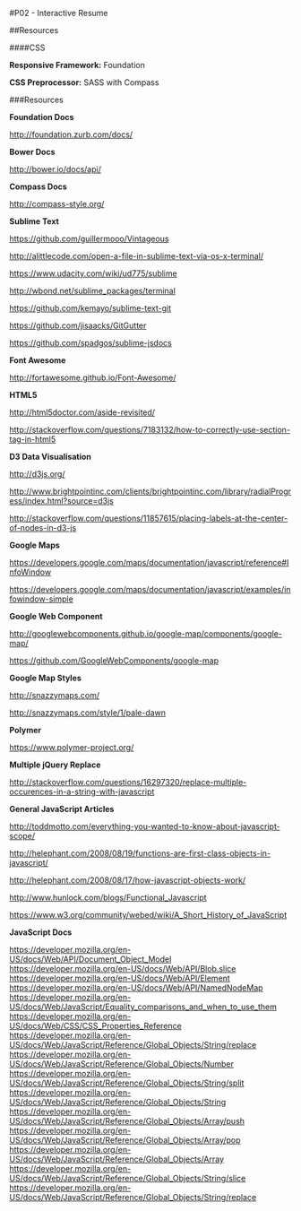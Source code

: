 #P02 - Interactive Resume

##Resources

####CSS

**Responsive Framework:** Foundation

**CSS Preprocessor:** SASS with Compass

###Resources

**Foundation Docs**

http://foundation.zurb.com/docs/

**Bower Docs**

http://bower.io/docs/api/

**Compass Docs**

http://compass-style.org/

**Sublime Text**

https://github.com/guillermooo/Vintageous

http://alittlecode.com/open-a-file-in-sublime-text-via-os-x-terminal/

https://www.udacity.com/wiki/ud775/sublime

http://wbond.net/sublime_packages/terminal

https://github.com/kemayo/sublime-text-git

https://github.com/jisaacks/GitGutter

https://github.com/spadgos/sublime-jsdocs

**Font Awesome**

http://fortawesome.github.io/Font-Awesome/

**HTML5**

http://html5doctor.com/aside-revisited/

http://stackoverflow.com/questions/7183132/how-to-correctly-use-section-tag-in-html5

**D3 Data Visualisation**

http://d3js.org/

http://www.brightpointinc.com/clients/brightpointinc.com/library/radialProgress/index.html?source=d3js

http://stackoverflow.com/questions/11857615/placing-labels-at-the-center-of-nodes-in-d3-js

**Google Maps**

https://developers.google.com/maps/documentation/javascript/reference#InfoWindow

https://developers.google.com/maps/documentation/javascript/examples/infowindow-simple

**Google Web Component**

http://googlewebcomponents.github.io/google-map/components/google-map/

https://github.com/GoogleWebComponents/google-map

**Google Map Styles**

http://snazzymaps.com/

http://snazzymaps.com/style/1/pale-dawn

**Polymer**

https://www.polymer-project.org/

**Multiple jQuery Replace**

http://stackoverflow.com/questions/16297320/replace-multiple-occurences-in-a-string-with-javascript

**General JavaScript Articles**

http://toddmotto.com/everything-you-wanted-to-know-about-javascript-scope/

http://helephant.com/2008/08/19/functions-are-first-class-objects-in-javascript/

http://helephant.com/2008/08/17/how-javascript-objects-work/

http://www.hunlock.com/blogs/Functional_Javascript

https://www.w3.org/community/webed/wiki/A_Short_History_of_JavaScript

**JavaScript Docs**

https://developer.mozilla.org/en-US/docs/Web/API/Document_Object_Model
https://developer.mozilla.org/en-US/docs/Web/API/Blob.slice
https://developer.mozilla.org/en-US/docs/Web/API/Element
https://developer.mozilla.org/en-US/docs/Web/API/NamedNodeMap
https://developer.mozilla.org/en-US/docs/Web/JavaScript/Equality_comparisons_and_when_to_use_them
https://developer.mozilla.org/en-US/docs/Web/CSS/CSS_Properties_Reference
https://developer.mozilla.org/en-US/docs/Web/JavaScript/Reference/Global_Objects/String/replace
https://developer.mozilla.org/en-US/docs/Web/JavaScript/Reference/Global_Objects/Number
https://developer.mozilla.org/en-US/docs/Web/JavaScript/Reference/Global_Objects/String/split
https://developer.mozilla.org/en-US/docs/Web/JavaScript/Reference/Global_Objects/String
https://developer.mozilla.org/en-US/docs/Web/JavaScript/Reference/Global_Objects/Array/push
https://developer.mozilla.org/en-US/docs/Web/JavaScript/Reference/Global_Objects/Array/pop
https://developer.mozilla.org/en-US/docs/Web/JavaScript/Reference/Global_Objects/Array
https://developer.mozilla.org/en-US/docs/Web/JavaScript/Reference/Global_Objects/String/slice
https://developer.mozilla.org/en-US/docs/Web/JavaScript/Reference/Global_Objects/String/replace